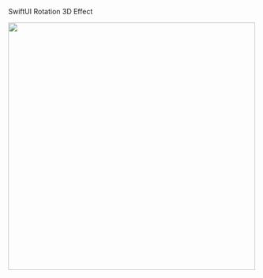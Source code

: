 SwiftUI Rotation 3D Effect 

<img src="https://github.com/user-attachments/assets/eb166d0d-5d18-4f9d-a4cf-3b4a069827ad" width="500" /> 

